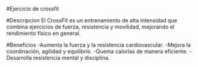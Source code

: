 #Ejercicio de crossfit

#Descripcion
El CrossFit es un entrenamiento de alta intensidad que combina ejercicios de fuerza, resistencia y movilidad, mejorando el rendimiento físico en general.

#Beneficios
-Aumenta la fuerza y la resistencia cardiovascular.
-Mejora la coordinación, agilidad y equilibrio.
-Quema calorías de manera eficiente.
-Desarrolla resistencia mental y disciplina.